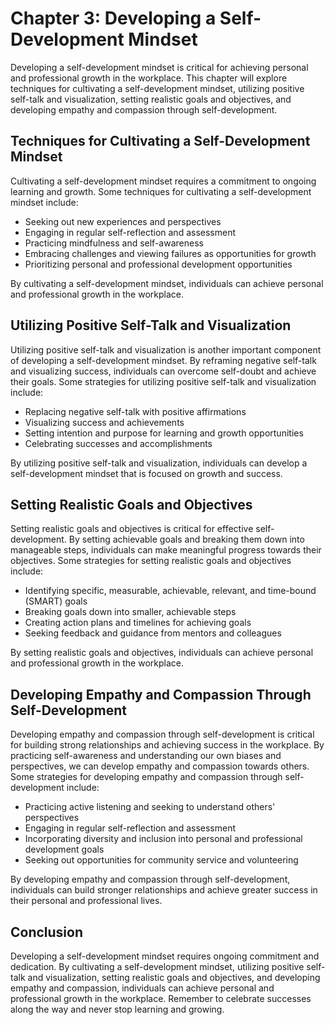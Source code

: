 Chapter 3: Developing a Self-Development Mindset
================================================

Developing a self-development mindset is critical for achieving personal and professional growth in the workplace. This chapter will explore techniques for cultivating a self-development mindset, utilizing positive self-talk and visualization, setting realistic goals and objectives, and developing empathy and compassion through self-development.

Techniques for Cultivating a Self-Development Mindset
-----------------------------------------------------

Cultivating a self-development mindset requires a commitment to ongoing learning and growth. Some techniques for cultivating a self-development mindset include:

* Seeking out new experiences and perspectives
* Engaging in regular self-reflection and assessment
* Practicing mindfulness and self-awareness
* Embracing challenges and viewing failures as opportunities for growth
* Prioritizing personal and professional development opportunities

By cultivating a self-development mindset, individuals can achieve personal and professional growth in the workplace.

Utilizing Positive Self-Talk and Visualization
----------------------------------------------

Utilizing positive self-talk and visualization is another important component of developing a self-development mindset. By reframing negative self-talk and visualizing success, individuals can overcome self-doubt and achieve their goals. Some strategies for utilizing positive self-talk and visualization include:

* Replacing negative self-talk with positive affirmations
* Visualizing success and achievements
* Setting intention and purpose for learning and growth opportunities
* Celebrating successes and accomplishments

By utilizing positive self-talk and visualization, individuals can develop a self-development mindset that is focused on growth and success.

Setting Realistic Goals and Objectives
--------------------------------------

Setting realistic goals and objectives is critical for effective self-development. By setting achievable goals and breaking them down into manageable steps, individuals can make meaningful progress towards their objectives. Some strategies for setting realistic goals and objectives include:

* Identifying specific, measurable, achievable, relevant, and time-bound (SMART) goals
* Breaking goals down into smaller, achievable steps
* Creating action plans and timelines for achieving goals
* Seeking feedback and guidance from mentors and colleagues

By setting realistic goals and objectives, individuals can achieve personal and professional growth in the workplace.

Developing Empathy and Compassion Through Self-Development
----------------------------------------------------------

Developing empathy and compassion through self-development is critical for building strong relationships and achieving success in the workplace. By practicing self-awareness and understanding our own biases and perspectives, we can develop empathy and compassion towards others. Some strategies for developing empathy and compassion through self-development include:

* Practicing active listening and seeking to understand others' perspectives
* Engaging in regular self-reflection and assessment
* Incorporating diversity and inclusion into personal and professional development goals
* Seeking out opportunities for community service and volunteering

By developing empathy and compassion through self-development, individuals can build stronger relationships and achieve greater success in their personal and professional lives.

Conclusion
----------

Developing a self-development mindset requires ongoing commitment and dedication. By cultivating a self-development mindset, utilizing positive self-talk and visualization, setting realistic goals and objectives, and developing empathy and compassion, individuals can achieve personal and professional growth in the workplace. Remember to celebrate successes along the way and never stop learning and growing.
